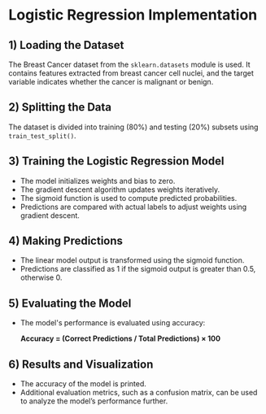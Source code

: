 # Logistic Regression Implementation

## 1) Loading the Dataset
The Breast Cancer dataset from the `sklearn.datasets` module is used. It contains features extracted from breast cancer cell nuclei, and the target variable indicates whether the cancer is malignant or benign.

## 2) Splitting the Data
The dataset is divided into training (80%) and testing (20%) subsets using `train_test_split()`.

## 3) Training the Logistic Regression Model
- The model initializes weights and bias to zero.
- The gradient descent algorithm updates weights iteratively.
- The sigmoid function is used to compute predicted probabilities.
- Predictions are compared with actual labels to adjust weights using gradient descent.

## 4) Making Predictions
- The linear model output is transformed using the sigmoid function.
- Predictions are classified as 1 if the sigmoid output is greater than 0.5, otherwise 0.

## 5) Evaluating the Model
- The model's performance is evaluated using accuracy:
  
  **Accuracy = (Correct Predictions / Total Predictions) × 100**

## 6) Results and Visualization
- The accuracy of the model is printed.
- Additional evaluation metrics, such as a confusion matrix, can be used to analyze the model’s performance further.

